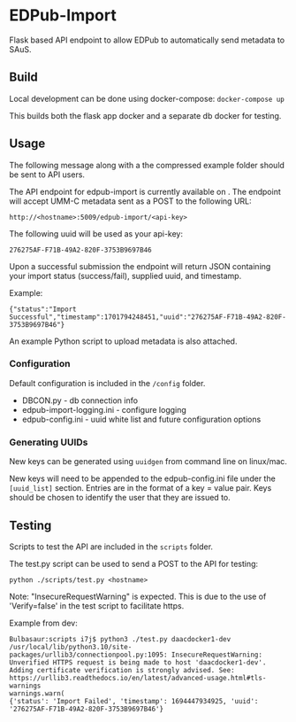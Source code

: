 # EDPub-Import

Flask based API endpoint to allow EDPub to automatically send metadata to SAuS.

## Build

Local development can be done using docker-compose:
`docker-compose up`

This builds both the flask app docker and a separate db docker for testing.

## Usage

The following message along with a the compressed example folder should be sent to API users.

The API endpoint for edpub-import is currently available on <hostname>. The endpoint will accept UMM-C metadata sent as a POST to the following URL:

    http://<hostname>:5009/edpub-import/<api-key>

The following uuid will be used as your api-key:

    276275AF-F71B-49A2-820F-3753B9697B46

Upon a successful submission the endpoint will return JSON containing your import status (success/fail), supplied uuid, and timestamp.

Example:

    {"status":"Import Successful","timestamp":1701794248451,"uuid":"276275AF-F71B-49A2-820F-3753B9697B46"}

An example Python script to upload metadata is also attached.

### Configuration

Default configuration is included in the `/config` folder.

- DBCON.py - db connection info
- edpub-import-logging.ini - configure logging
- edpub-config.ini - uuid white list and future configuration options

### Generating UUIDs

New keys can be generated using `uuidgen` from command line on linux/mac.

New keys will need to be appended to the edpub-config.ini file under the `[uuid_list]` section. Entries are in the format of a key = value pair. Keys should be chosen to identify the user that they are issued to.

## Testing

Scripts to test the API are included in the `scripts` folder.

The test.py script can be used to send a POST to the API for testing:

    python ./scripts/test.py <hostname>

Note: "InsecureRequestWarning" is expected. This is due to the use of 'Verify=false' in the test script to facilitate https.

Example from dev:

    Bulbasaur:scripts i7j$ python3 ./test.py daacdocker1-dev
    /usr/local/lib/python3.10/site-packages/urllib3/connectionpool.py:1095: InsecureRequestWarning: Unverified HTTPS request is being made to host 'daacdocker1-dev'. Adding certificate verification is strongly advised. See: https://urllib3.readthedocs.io/en/latest/advanced-usage.html#tls-warnings
    warnings.warn(
    {'status': 'Import Failed', 'timestamp': 1694447934925, 'uuid': '276275AF-F71B-49A2-820F-3753B9697B46'}